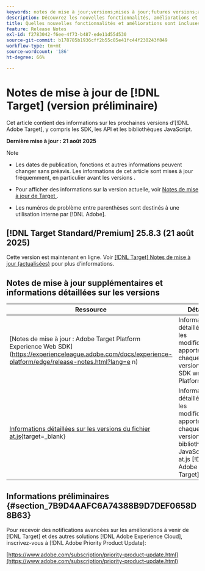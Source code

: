 ```yaml
---
keywords: notes de mise à jour;versions;mises à jour;futures versions;améliorations;nouvelles fonctionnalités;correctifs;mises à jour;version préliminaire;accès anticipé
description: Découvrez les nouvelles fonctionnalités, améliorations et correctifs de la prochaine version dʼ [!DNL Target], notamment les SDK, les API et les bibliothèques JavaScript.
title: Quelles nouvelles fonctionnalités et améliorations sont incluses dans la prochaine version de [!DNL Target] ?
feature: Release Notes
exl-id: f2783042-f6ee-4f73-b487-ede11d55d530
source-git-commit: b178785b1936cff2b55c85e41fc44f230243f849
workflow-type: tm+mt
source-wordcount: '186'
ht-degree: 66%

---
```


# Notes de mise à jour de [!DNL Target] (version préliminaire)

Cet article contient des informations sur les prochaines versions d’[!DNL Adobe Target], y compris les SDK, les API et les bibliothèques JavaScript.

**Dernière mise à jour : 21 août 2025**

>[!NOTE]
>
>* Les dates de publication, fonctions et autres informations peuvent changer sans préavis. Les informations de cet article sont mises à jour fréquemment, en particulier avant les versions .
>
>* Pour afficher des informations sur la version actuelle, voir [ Notes de mise à jour de Target ](release-notes.md).
>
>* Les numéros de problème entre parenthèses sont destinés à une utilisation interne par [!DNL Adobe].

## [!DNL Target Standard/Premium] 25.8.3 (21 août 2025)

Cette version est maintenant en ligne. Voir [[!DNL Target]  Notes de mise à jour (actualisées)](/help/main/r-release-notes/release-notes.md) pour plus d’informations.

## Notes de mise à jour supplémentaires et informations détaillées sur les versions

| Ressource | Détails |
|--- |--- |
| [Notes de mise à jour : Adobe Target Platform Experience Web SDK]&#x200B;(https://experienceleague.adobe.com/docs/experience-platform/edge/release-notes.html?lang=e n) | Informations détaillées sur les modifications apportées à chaque version du SDK web Platform. |
| [Informations détaillées sur les versions du fichier at.js](https://experienceleague.adobe.com/docs/target-dev/developer/client-side/at-js-implementation/target-atjs-versions.html?lang=fr){target=_blank} | Informations détaillées sur les modifications apportées à chaque version de la bibliothèque JavaScript at.js [!DNL Adobe Target]. |

## Informations préliminaires {#section_7B9D4AAFC6A74388B9D7DEF0658D8B63}

Pour recevoir des notifications avancées sur les améliorations à venir de [!DNL Target] et des autres solutions [!DNL Adobe Experience Cloud], inscrivez-vous à [!DNL Adobe Priority Product Update]:

[https://www.adobe.com/subscription/priority-product-update.html](https://www.adobe.com/subscription/priority-product-update.html)
